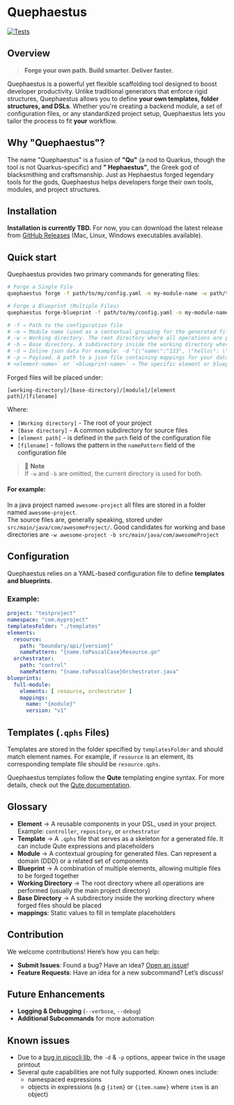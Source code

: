 # Quephaestus

[![Tests](https://github.com/FreifeldRoyi/Quephaestus/actions/workflows/build-and-test.yaml/badge.svg)](https://github.com/FreifeldRoyi/Quephaestus/actions/workflows/build-and-test.yaml)

## Overview
> **Forge your own path. Build smarter. Deliver faster.**

Quephaestus is a powerful yet flexible scaffolding tool designed to boost developer productivity. Unlike traditional
generators that enforce rigid structures, Quephaestus allows you to define **your own templates, folder structures, and
DSLs**. Whether you're creating a backend module, a set of configuration files, or any standardized project setup,
Quephaestus lets you tailor the process to fit **your** workflow.

## Why "Quephaestus"?

The name "Quephaestus" is a fusion of **"Qu"** (a nod to Quarkus, though the tool is not Quarkus-specific) and **"
Hephaestus"**, the Greek god of blacksmithing and craftsmanship. Just as Hephaestus forged legendary tools for the gods,
Quephaestus helps developers forge their own tools, modules, and project structures.

## Installation

**Installation is currently TBD.** For now, you can download the latest release from [GitHub Releases](#) (Mac, Linux,
Windows executables available).

## Quick start

Quephaestus provides two primary commands for generating files:

```sh
# Forge a Single File
quephaestus forge -f path/to/my/config.yaml -m my-module-name -w path/to/working-directory -b path/to/base-directory my-element-name

# Forge a Blueprint (Multiple Files)
quephaestus forge-blueprint -f path/to/my/config.yaml -m my-module-name -w path/to/working-directory -b path/to/base-directory my-blueprint-name

# -f → Path to the configuration file  
# -m → Module name (used as a contextual grouping for the generated files)  
# -w → Working directory. The root directory where all operations are performed (typically the project's main directory)  
# -b → Base directory. A subdirectory inside the working directory where the forged files should be placed  
# -d → Inline json data For example: -d "{\"name\":"123", \"hello\": \"world\"}"
# -p → Payload. A path to a json file containing mappings for your data   
# <element-name>` or `<blueprint-name>` → The specific element or blueprint to generate.  
```

Forged files will be placed under:

```
[working-directory]/[base-directory]/[module]/[element path]/[filename]
```

Where:

- `[Working directory]` - The root of your project
- `[Base directory]` - A common subdirectory for source files
- `[element path]` - is defined in the `path` field of the configuration file
- `[filename]` - follows the pattern in the `namePattern` field of the configuration file

> 📘 **Note**     
> If `-w` and `-b` are omitted, the current directory is used for both.

#### For example: ####  

In a java project named `awesome-project` all files are stored in a folder named `awesome-project`.  
The source files are, generally speaking, stored under `src/main/java/com/awesomeProject/`.
Good candidates for working and base directories are `-w awesome-project -b src/main/java/com/awesomeProject`

## Configuration

Quephaestus relies on a YAML-based configuration file to define **templates and blueprints**.

### Example: ###

```yaml
project: "testproject"
namespace: "com.myproject"
templatesFolder: "./templates"
elements:
  resource:
    path: "boundary/api/{version}"
    namePattern: "{name.toPascalCase}Resource.go"
  orchestrator:
    path: "control"
    namePattern: "{name.toPascalCase}Orchestrator.java"
blueprints:
  full-module:
    elements: [ resource, orchestrator ]
    mappings:
      name: "{module}"
      version: "v1"
```

## Templates (`.qphs` Files)

Templates are stored in the folder specified by `templatesFolder` and should match element names. For example, if
`resource` is an element, its corresponding template file should be `resource.qphs`.

Quephaestus templates follow the **Qute** templating engine syntax. For more details, check out
the [Qute documentation](https://quarkus.io/guides/qute).

## Glossary

- **Element** → A reusable components in your DSL, used in your project. Example: `controller`, `repository`, or
  `orchestrator`
- **Template** → A `.qphs` file that serves as a skeleton for a generated file. It can include Qute expressions and
  placeholders
- **Module** → A contextual grouping for generated files. Can represent a domain (DDD) or a related set of components
- **Blueprint** → A combination of multiple elements, allowing multiple files to be forged together
- **Working Directory** → The root directory where all operations are performed (usually the main project directory)
- **Base Directory** → A subdirectory inside the working directory where forged files should be placed
- **mappings**: Static values to fill in template placeholders

## Contribution

We welcome contributions! Here’s how you can help:

- **Submit Issues**: Found a bug? Have an
  idea? [Open an issue](https://github.com/FreifeldRoyi/Quephaestus/issues/new/choose)!
- **Feature Requests**: Have an idea for a new subcommand? Let’s discuss!

## Future Enhancements

- **Logging & Debugging** (`--verbose`, `--debug`)
- **Additional Subcommands** for more automation

## Known issues

* Due to a [bug in picocli lib](https://github.com/remkop/picocli/issues/2309), the `-d` & `-p` options, appear twice in
  the usage printout
* Several qute capabilities are not fully supported. Known ones include:
  * namespaced expressions
  * objects in expressions (e.g `{item}` or `{item.name}` where `item` is an object)